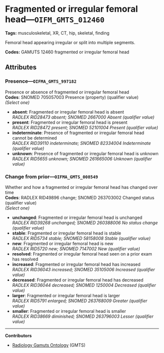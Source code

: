 # Fragmented or irregular femoral head—`OIFM_GMTS_012460`

**Tags:** musculoskeletal, XR, CT, hip, skeletal, finding

Femoral head appearing irregular or split into multiple segments.

**Codes:** GAMUTS 12460 fragmented or irregular femoral head

## Attributes

### Presence—`OIFMA_GMTS_997182`

Presence or absence of fragmented or irregular femoral head  
**Codes**: SNOMED 705057003 Presence (property) (qualifier value)  
*(Select one)*

- **absent**: Fragmented or irregular femoral head is absent  
_RADLEX RID28473 absent; SNOMED 2667000 Absent (qualifier value)_
- **present**: Fragmented or irregular femoral head is present  
_RADLEX RID28472 present; SNOMED 52101004 Present (qualifier value)_
- **indeterminate**: Presence of fragmented or irregular femoral head cannot be determined  
_RADLEX RID39110 indeterminate; SNOMED 82334004 Indeterminate (qualifier value)_
- **unknown**: Presence of fragmented or irregular femoral head is unknown  
_RADLEX RID5655 unknown; SNOMED 261665006 Unknown (qualifier value)_

### Change from prior—`OIFMA_GMTS_008549`

Whether and how a fragmented or irregular femoral head has changed over time  
**Codes**: RADLEX RID49896 change; SNOMED 263703002 Changed status (qualifier value)  
*(Select one)*

- **unchanged**: Fragmented or irregular femoral head is unchanged  
_RADLEX RID39268 unchanged; SNOMED 260388006 No status change (qualifier value)_
- **stable**: Fragmented or irregular femoral head is stable  
_RADLEX RID5734 stable; SNOMED 58158008 Stable (qualifier value)_
- **new**: Fragmented or irregular femoral head is new  
_RADLEX RID5720 new; SNOMED 7147002 New (qualifier value)_
- **resolved**: Fragmented or irregular femoral head seen on a prior exam has resolved  
- **increased**: Fragmented or irregular femoral head has increased  
_RADLEX RID36043 increased; SNOMED 35105006 Increased (qualifier value)_
- **decreased**: Fragmented or irregular femoral head has decreased  
_RADLEX RID36044 decreased; SNOMED 1250004 Decreased (qualifier value)_
- **larger**: Fragmented or irregular femoral head is larger  
_RADLEX RID5791 enlarged; SNOMED 263768009 Greater (qualifier value)_
- **smaller**: Fragmented or irregular femoral head is smaller  
_RADLEX RID38669 diminished; SNOMED 263796003 Lesser (qualifier value)_

---

**Contributors**

- [Radiology Gamuts Ontology](https://gamuts.net/) (GMTS)